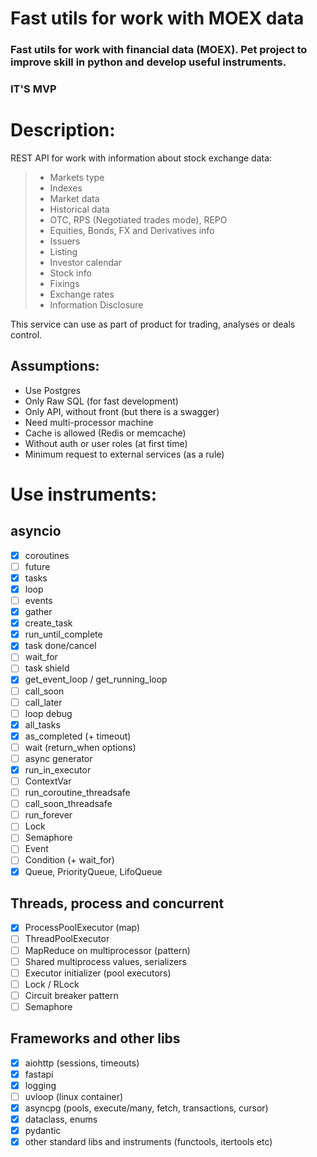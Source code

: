 # Fast utils for work with MOEX data
### Fast utils for work with financial data (MOEX). Pet project to improve skill in python and develop useful instruments.

### IT'S MVP


# Description:
REST API for work with information about stock exchange data:
> - Markets type
> - Indexes
> - Market data
> - Historical data
> - OTC, RPS (Negotiated trades mode), REPO
> - Equities, Bonds, FX and Derivatives info
> - Issuers
> - Listing
> - Investor calendar
> - Stock info
> - Fixings
> - Exchange rates
> - Information Disclosure

This service can use as part of product for trading, analyses or deals control.

## Assumptions:
 - Use Postgres
 - Only Raw SQL (for fast development) 
 - Only API, without front (but there is a swagger)
 - Need multi-processor machine
 - Cache is allowed (Redis or memcache)
 - Without auth or user roles (at first time)
 - Minimum request to external services (as a rule)

# Use instruments:
## asyncio
- [x] coroutines
- [ ] future
- [x] tasks
- [x] loop
- [ ] events
- [x] gather
- [x] create_task
- [x] run_until_complete
- [x] task done/cancel
- [ ] wait_for
- [ ] task shield
- [x] get_event_loop / get_running_loop
- [ ] call_soon
- [ ] call_later
- [ ] loop debug
- [x] all_tasks
- [x] as_completed (+ timeout)
- [ ] wait (return_when options)
- [ ] async generator
- [x] run_in_executor
- [ ] ContextVar
- [ ] run_coroutine_threadsafe
- [ ] call_soon_threadsafe
- [ ] run_forever
- [ ] Lock
- [ ] Semaphore
- [ ] Event
- [ ] Condition (+ wait_for)
- [x] Queue, PriorityQueue, LifoQueue

## Threads, process and concurrent
- [x] ProcessPoolExecutor (map)
- [ ] ThreadPoolExecutor
- [ ] MapReduce on multiprocessor (pattern)
- [ ] Shared multiprocess values, serializers
- [ ] Executor initializer (pool executors)
- [ ] Lock / RLock
- [ ] Circuit breaker pattern
- [ ] Semaphore

## Frameworks and other libs
- [x] aiohttp (sessions, timeouts)
- [x] fastapi
- [x] logging
- [ ] uvloop (linux container)
- [x] asyncpg (pools, execute/many, fetch, transactions, cursor)
- [x] dataclass, enums
- [x] pydantic
- [x] other standard libs and instruments (functools, itertools etc)